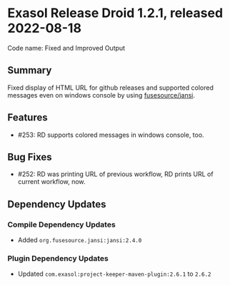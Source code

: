 # Exasol Release Droid 1.2.1, released 2022-08-18

Code name: Fixed and Improved Output

## Summary

Fixed display of HTML URL for github releases and supported colored messages even on windows console by using [fusesource/jansi](https://github.com/fusesource/jansi).

## Features

* #253: RD supports colored messages in windows console, too.

## Bug Fixes

* #252: RD was printing URL of previous workflow, RD prints URL of current workflow, now.

## Dependency Updates

### Compile Dependency Updates

* Added `org.fusesource.jansi:jansi:2.4.0`

### Plugin Dependency Updates

* Updated `com.exasol:project-keeper-maven-plugin:2.6.1` to `2.6.2`
